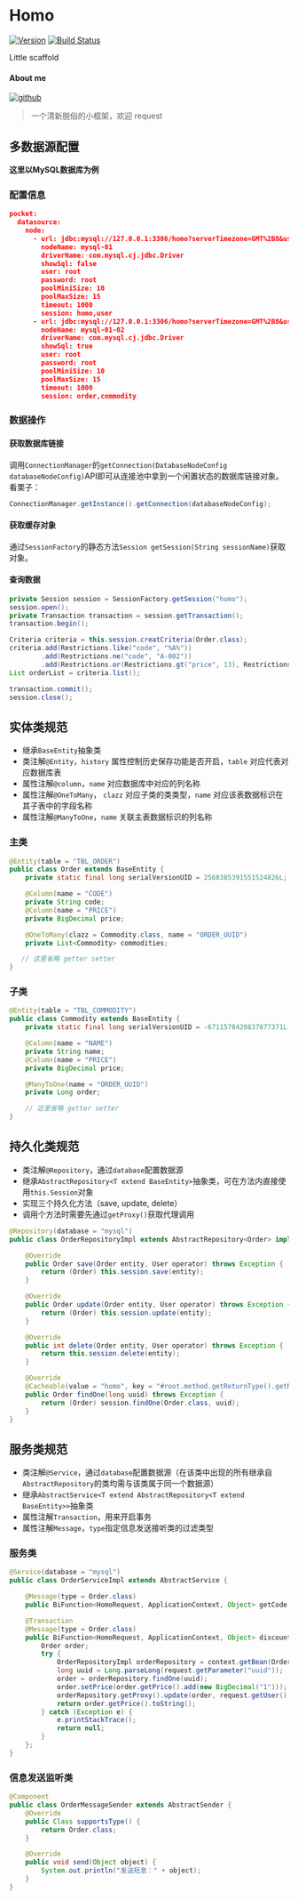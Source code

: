 # Homo
[![Version](https://img.shields.io/badge/Version-0.0.1-brightgreen.svg)](https://github.com/leyan95/Homo)
[![Build Status](https://travis-ci.org/leyan95/Homo.svg?branch=master)](https://travis-ci.org/leyan95/Homo)

Little scaffold

#### About me
[![github](https://img.shields.io/badge/GitHub-leyan95-blue.svg)](https://github.com/leyan95)

> 一个清新脱俗的小框架，欢迎 request

## 多数据源配置
**这里以MySQL数据库为例**

### 配置信息
```json
pocket:
  datasource:
    node:
      - url: jdbc:mysql://127.0.0.1:3306/homo?serverTimezone=GMT%2B8&useUnicode=true&characterEncoding=UTF-8
        nodeName: mysql-01
        driverName: com.mysql.cj.jdbc.Driver
        showSql: false
        user: root
        password: root
        poolMiniSize: 10
        poolMaxSize: 15
        timeout: 1000
        session: homo,user
      - url: jdbc:mysql://127.0.0.1:3306/homo?serverTimezone=GMT%2B8&useUnicode=true&characterEncoding=UTF-8
        nodeName: mysql-01-02
        driverName: com.mysql.cj.jdbc.Driver
        showSql: true
        user: root
        password: root
        poolMiniSize: 10
        poolMaxSize: 15
        timeout: 1000
        session: order,commodity
```
### 数据操作
#### 获取数据库链接
调用`ConnectionManager`的`getConnection(DatabaseNodeConfig databaseNodeConfig)`API即可从连接池中拿到一个闲置状态的数据库链接对象。
看栗子：
```java
ConnectionManager.getInstance().getConnection(databaseNodeConfig);
```
#### 获取缓存对象
通过`SessionFactory`的静态方法`Session getSession(String sessionName)`获取对象。
#### 查询数据
```java
private Session session = SessionFactory.getSession("homo");
session.open();
private Transaction transaction = session.getTransaction();
transaction.begin();

Criteria criteria = this.session.creatCriteria(Order.class);
criteria.add(Restrictions.like("code", "%A%"))
        .add(Restrictions.ne("code", "A-002"))
        .add(Restrictions.or(Restrictions.gt("price", 13), Restrictions.lt("price", 12.58)));
List orderList = criteria.list();

transaction.commit();
session.close();
```

## 实体类规范
- 继承`BaseEntity`抽象类
- 类注解`@Entity`，`history` 属性控制历史保存功能是否开启，`table` 对应代表对应数据库表
- 属性注解`@column`，`name` 对应数据库中对应的列名称
- 属性注解`@OneToMany`， `clazz` 对应子类的类类型，`name` 对应该表数据标识在其子表中的字段名称
- 属性注解`@ManyToOne`，`name` 关联主表数据标识的列名称
### 主类
```java
@Entity(table = "TBL_ORDER")
public class Order extends BaseEntity {
    private static final long serialVersionUID = 2560385391551524826L;

    @Column(name = "CODE")
    private String code;
    @Column(name = "PRICE")
    private BigDecimal price;

    @OneToMany(clazz = Commodity.class, name = "ORDER_UUID")
    private List<Commodity> commodities;

   // 这里省略 getter setter
}
```
### 子类
```java
@Entity(table = "TBL_COMMODITY")
public class Commodity extends BaseEntity {
    private static final long serialVersionUID = -6711578420837877371L;

    @Column(name = "NAME")
    private String name;
    @Column(name = "PRICE")
    private BigDecimal price;

    @ManyToOne(name = "ORDER_UUID")
    private Long order;

    // 这里省略 getter setter
}
```

## 持久化类规范
- 类注解`@Repository`，通过`database`配置数据源
- 继承`AbstractRepository<T extend BaseEntity>`抽象类，可在方法内直接使用`this.Session`对象
- 实现三个持久化方法（save, update, delete）
- 调用个方法时需要先通过`getProxy()`获取代理调用
```java
@Repository(database = "mysql")
public class OrderRepositoryImpl extends AbstractRepository<Order> implements OrderRepository {

    @Override
    public Order save(Order entity, User operator) throws Exception {
        return (Order) this.session.save(entity);
    }

    @Override
    public Order update(Order entity, User operator) throws Exception {
        return (Order) this.session.update(entity);
    }

    @Override
    public int delete(Order entity, User operator) throws Exception {
        return this.session.delete(entity);
    }

    @Override
    @Cacheable(value = "homo", key = "#root.method.getReturnType().getName()+#uuid")
    public Order findOne(long uuid) throws Exception {
        return (Order) session.findOne(Order.class, uuid);
    }
}
```

## 服务类规范
- 类注解`@Service`，通过`database`配置数据源（在该类中出现的所有继承自`AbstractRepository`的类均需与该类属于同一个数据源）
- 继承`AbstractService<T extend AbstractRepository<T extend BaseEntity>>`抽象类
- 属性注解`Transaction`，用来开启事务
- 属性注解`Message`，`type`指定信息发送接听类的过滤类型

### 服务类
```java
@Service(database = "mysql")
public class OrderServiceImpl extends AbstractService {

    @Message(type = Order.class)
    public BiFunction<HomoRequest, ApplicationContext, Object> getCode = (request, context) -> "A-001";

    @Transaction
    @Message(type = Order.class)
    public BiFunction<HomoRequest, ApplicationContext, Object> discount = (request, context) -> {
        Order order;
        try {
            OrderRepositoryImpl orderRepository = context.getBean(OrderRepositoryImpl.class);
            long uuid = Long.parseLong(request.getParameter("uuid"));
            order = orderRepository.findOne(uuid);
            order.setPrice(order.getPrice().add(new BigDecimal("1")));
            orderRepository.getProxy().update(order, request.getUser());
            return order.getPrice().toString();
        } catch (Exception e) {
            e.printStackTrace();
            return null;
        }
    };
}
```

### 信息发送监听类
```java
@Component
public class OrderMessageSender extends AbstractSender {
    @Override
    public Class supportsType() {
        return Order.class;
    }

    @Override
    public void send(Object object) {
        System.out.println("发送短息：" + object);
    }
}
```
